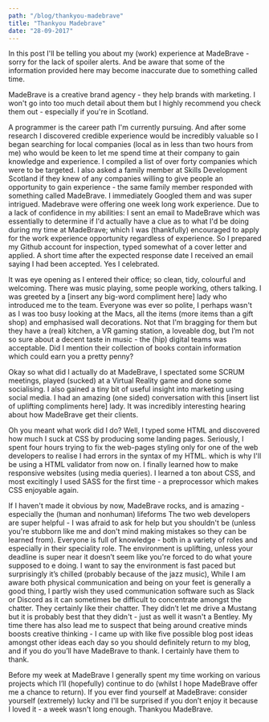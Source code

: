 ```yaml
--- 
path: "/blog/thankyou-madebrave"
title: "Thankyou Madebrave" 
date: "28-09-2017" 
--- 
```


In this post I'll be telling you about my (work) experience at MadeBrave - sorry for the lack of spoiler alerts. And be aware that some of the information provided here may become inaccurate due to something called time.

MadeBrave is a creative brand agency - they help brands with marketing. I won't go into too much detail about them but I highly recommend you check them out - especially if you're in Scotland.

A programmer is the career path I'm currently pursuing. And after some research I discovered credible experience would be incredibly valuable so I began searching for local companies (local as in less than two hours from me) who would be keen to let me spend time at their company to gain knowledge and experience. I compiled a list of over forty companies which were to be targeted. I also asked a family member at Skills Development Scotland if they knew of any companies willing to give people an opportunity to gain experience - the same family member responded with something called MadeBrave. I immediately Googled them and was super intrigued. Madebrave were offering one week long work experience. Due to a lack of confidence in my abilities: I sent an email to MadeBrave which was essentially to determine if I'd actually have a clue as to what I'd be doing during my time at MadeBrave; which I was (thankfully) encouraged to apply for the work experience opportunity regardless of experience. So I prepared my Github account for inspection, typed somewhat of a cover letter and applied. A short time after the expected response date I received an email saying I had been accepted. Yes I celebrated.

It was eye opening as I entered their office; so clean, tidy, colourful and welcoming. There was music playing, some people working, others talking. I was greeted by a [insert any big-word compliment here] lady who introduced me to the team. Everyone was ever so polite, I perhaps wasn't as I was too busy looking at the Macs, all the items (more items than a gift shop) and emphasised wall decorations. Not that I'm bragging for them but they have a (real) kitchen, a VR gaming station, a loveable dog, but I’m not so sure about a decent taste in music - the (hip) digital teams was acceptable. Did I mention their collection of books contain information which could earn you a pretty penny?

Okay so what did I actually do at MadeBrave, I spectated some SCRUM meetings, played (sucked) at a Virtual Reality game and done some socialising. I also gained a tiny bit of useful insight into marketing using social media. I had an amazing (one sided) conversation with this [insert list of uplifting compliments here] lady. It was incredibly interesting hearing about how MadeBrave get their clients.

Oh you meant what work did I do? Well, I typed some HTML and discovered how much I suck at CSS by producing some landing pages. Seriously, I spent four hours trying to fix the web-pages styling only for one of the web developers to realise I had errors in the syntax of my HTML. which is why I'll be using a HTML validator from now on. I finally learned how to make responsive websites (using media queries). I learned a ton about CSS, and most excitingly I used SASS for the first time - a preprocessor which makes CSS enjoyable again.

If I haven't made it obvious by now, MadeBrave rocks, and is amazing - especially the (human and nonhuman) lifeforms The two web developers are super helpful - I was afraid to ask for help but you shouldn't be (unless you're stubborn like me and don't mind making mistakes so they can be learned from). Everyone is full of knowledge - both in a variety of roles and especially in their speciality role. The environment is uplifting, unless your deadline is super near it doesn’t seem like you're forced to do what youre supposed to e doing. I want to say the environment is fast paced but surprisingly it’s chilled (probably because of the jazz music), While I am aware both physical communication and being on your feet is generally a good thing, I partly wish they used communication software such as Slack or Discord as it can sometimes be difficult to concentrate amongst the chatter. They certainly like their chatter. They didn’t let me drive a Mustang but it is probably best that they didn't - just as well it wasn't a Bentley. My time there has also lead me to suspect that being around creative minds boosts creative thinking - I came up with like five possible blog post ideas amongst other ideas each day so you should definitely return to my blog, and if you do you’ll have MadeBrave to thank. I certainly have them to thank.

Before my week at MadeBrave I generally spent my time working on various projects which I’ll (hopefully) continue to do (whilst I hope MadeBrave offer me a chance to return). If you ever find yourself at MadeBrave: consider yourself (extremely) lucky and I'll be surprised if you don’t enjoy it because I loved it - a week wasn't long enough. Thankyou MadeBrave.

